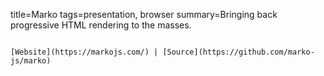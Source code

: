 title=Marko
tags=presentation, browser
summary=Bringing back progressive HTML rendering to the masses.
~~~~~~

[Website](https://markojs.com/) | [Source](https://github.com/marko-js/marko)


